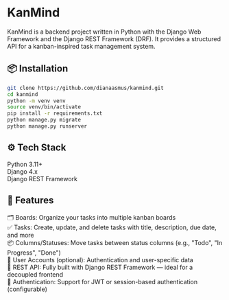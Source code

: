 # KanMind

KanMind is a backend project written in Python with the Django Web Framework and the Django REST Framework (DRF). It provides a structured API for a kanban-inspired task management system.

## 📦 Installation

```bash
git clone https://github.com/dianaasmus/kanmind.git
cd kanmind
python -m venv venv
source venv/bin/activate
pip install -r requirements.txt
python manage.py migrate
python manage.py runserver
```

## ⚙️ Tech Stack

Python 3.11+  
Django 4.x  
Django REST Framework  

## 🚀 Features

🗂 Boards: Organize your tasks into multiple kanban boards  
✅ Tasks: Create, update, and delete tasks with title, description, due date, and more  
📦 Columns/Statuses: Move tasks between status columns (e.g., "Todo", "In Progress", "Done")  
👤 User Accounts (optional): Authentication and user-specific data  
🧩 REST API: Fully built with Django REST Framework — ideal for a decoupled frontend  
🔐 Authentication: Support for JWT or session-based authentication (configurable)  